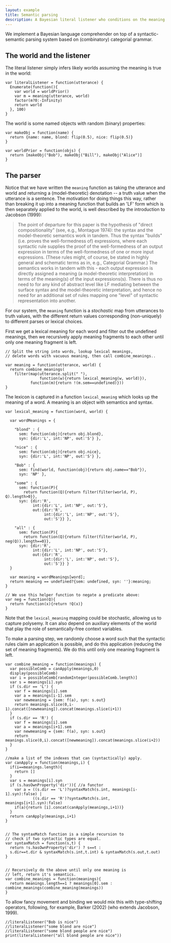 ```yaml
---
layout: example
title: Semantic parsing
description: A Bayesian literal listener who conditions on the meaning of a sentence. The meaning is computed by direct composition in a categorial grammar.
---
```


We implement a Bayesian language comprehender on top of a syntactic-semantic parsing system based on (combinatory) categorial grammar.

## The world and the listener

The literal listener simply infers likely worlds assuming the meaning is true in the world:

~~~
var literalListener = function(utterance) {
  Enumerate(function(){
    var world = worldPrior()
    var m = meaning(utterance, world)
    factor(m?0:-Infinity)
    return world
  }, 100)
}
~~~


The world is some named objects with random (binary) properties:

~~~
var makeObj = function(name) {
  return {name: name, blond: flip(0.5), nice: flip(0.5)}
}

var worldPrior = function(objs) {
  return [makeObj("Bob"), makeObj("Bill"), makeObj("Alice")]
}
~~~

## The parser

Notice that we have written the `meaning` function as taking the utterance and world and returning a (model-theoretic) denotation -- a truth value when the utterance is a sentence. The motivation for doing things this way, rather than breaking it up into a meaning function that builds an 'LF' form which is then separately applied to the world, is well described by the introduction to Jacobson (1999):


>The point of departure for this paper is the hypothesis of "direct compositionality"
(see, e.g., Montague 1974): the syntax and the model-theoretic semantics work in
tandem. Thus the syntax "builds" (i.e. proves the well-formedness of)
expressions, where each syntactic rule supplies the proof of the well-formedness of
an output expression in terms of the well-formedness of one or more input
expressions. (These rules might, of course, be stated in highly general and
schematic terms as in, e.g., Categorial Grammar.) The semantics works in tandem
with this - each output expression is directly assigned a meaning (a model-theoretic
interpretation) in terms of the meaning(s) of the input expressions(s). There is thus
no need to for any kind of abstract level like LF mediating between the surface
syntax and the model-theoretic interpretation, and hence no need for an additional
set of rules mapping one "level" of syntactic representation into another.



For our system, the `meaning` function is a *stochastic* map from utterances to truth values, with the different return values corresponding (non-uniquely) to different parses or lexical choices.

First we get a lexical meaning for each word and filter out the undefined meanings, then we recursively apply meaning fragments to each other until only one meaning fragment is left.

~~~
// Split the string into words, lookup lexical meanings, 
// delete words with vacuous meaning, then call combine_meanings..

var meaning = function(utterance, world) {
  return combine_meanings(
    filter(map(utterance.split(" "),
               function(w){return lexical_meaning(w, world)}),
           function(m){return !(m.sem==undefined)}))
}
~~~

The lexicon is captured in a function `lexical_meaning` which looks up the meaning of a word. A meaning is an object with semantics and syntax. 

~~~
var lexical_meaning = function(word, world) {

  var wordMeanings = {
    
    "blond" : {
      sem: function(obj){return obj.blond},
      syn: {dir:'L', int:'NP', out:'S'} },
    
    "nice" : {
      sem: function(obj){return obj.nice},
      syn: {dir:'L', int:'NP', out:'S'} },
    
    "Bob" : {
      sem: find(world, function(obj){return obj.name=="Bob"}),
      syn: 'NP' },
    
    "some" : {
      sem: function(P){
        return function(Q){return filter(filter(world, P), Q).length>0}},
      syn: {dir:'R',
            int:{dir:'L', int:'NP', out:'S'},
            out:{dir:'R',
                 int:{dir:'L', int:'NP', out:'S'},
                 out:'S'}} },  
    
    "all" : {
      sem: function(P){
        return function(Q){return filter(filter(world, P), neg(Q)).length==0}},
      syn: {dir:'R',
            int:{dir:'L', int:'NP', out:'S'},
            out:{dir:'R',
                 int:{dir:'L', int:'NP', out:'S'},
                 out:'S'}} }
  }

  var meaning = wordMeanings[word];
  return meaning == undefined?{sem: undefined, syn: ''}:meaning;
}

// We use this helper function to negate a predicate above:
var neg = function(Q){
  return function(x){return !Q(x)}
}
~~~

Note that the `lexical_meaning` mapping could be stochastic, allowing us to capture polysemy. It can also depend on auxiliary elements of the world that play the role of semantically-free context variables.

To make a parsing step, we randomly choose a word such that the syntactic rules claim an application is possible, and do this application (reducing the set of meaning fragments). We do this until only one meaning fragment is left.

~~~
var combine_meaning = function(meanings) {
  var possibleComb = canApply(meanings,0)
  display(possibleComb)
  var i = possibleComb[randomInteger(possibleComb.length)]
  var s = meanings[i].syn
  if (s.dir == 'L') {
    var f = meanings[i].sem
    var a = meanings[i-1].sem
    var newmeaning = {sem: f(a), syn: s.out}
    return meanings.slice(0,i-1).concat([newmeaning]).concat(meanings.slice(i+1))
  }
  if (s.dir == 'R') {
    var f = meanings[i].sem
    var a = meanings[i+1].sem
    var newmeaning = {sem: f(a), syn: s.out}
    return meanings.slice(0,i).concat([newmeaning]).concat(meanings.slice(i+2))
  }
}

//make a list of the indexes that can (syntactically) apply.
var canApply = function(meanings,i) {
  if(i==meanings.length){
    return []
  }
  var s = meanings[i].syn
  if (s.hasOwnProperty('dir')){ //a functor
    var a = ((s.dir == 'L')?syntaxMatch(s.int, meanings[i-1].syn):false) |
            ((s.dir == 'R')?syntaxMatch(s.int, meanings[i+1].syn):false)
    if(a){return [i].concat(canApply(meanings,i+1))}
  }
  return canApply(meanings,i+1)
}


// The syntaxMatch function is a simple recursion to 
// check if two syntactic types are equal.
var syntaxMatch = function(s,t) {
  return !s.hasOwnProperty('dir') ? s==t :
  s.dir==t.dir & syntaxMatch(s.int,t.int) & syntaxMatch(s.out,t.out)
}


// Recursively do the above until only one meaning is 
// left, return it's semantics.
var combine_meanings = function(meanings){
  return meanings.length==1 ? meanings[0].sem : combine_meanings(combine_meaning(meanings))
}
~~~

To allow fancy movement and binding we would mix this with type-shifting operators, following, for example, Barker (2002) (who extends Jacobson, 1999).


~~~
//literalListener("Bob is nice")
//literalListener("some blond are nice")
//literalListener("some blond people are nice")
print(literalListener("all blond people are nice"))
~~~



